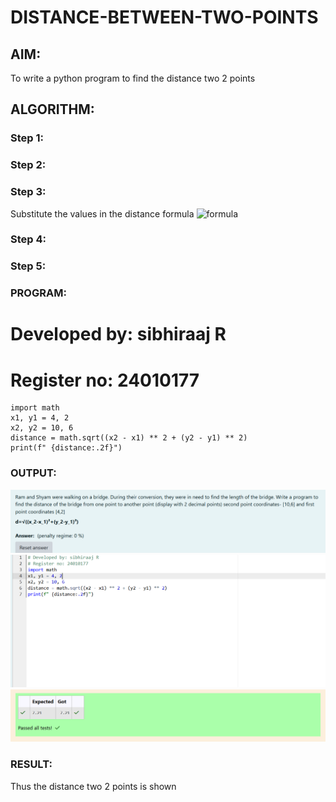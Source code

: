 # DISTANCE-BETWEEN-TWO-POINTS

## AIM:
To write a python program to find the distance two 2 points
## ALGORITHM:
### Step 1: 
### Step 2: 
### Step 3: 
Substitute the values in the distance formula  ![formula](/formula.JPG)
### Step 4: 
### Step 5: 
### PROGRAM:
# Developed by: sibhiraaj R
# Register no: 24010177
    import math
    x1, y1 = 4, 2
    x2, y2 = 10, 6
    distance = math.sqrt((x2 - x1) ** 2 + (y2 - y1) ** 2)
    print(f" {distance:.2f}")
  


### OUTPUT:
![image 1](<Screenshot 2024-11-05 185052.png>)
![image 2](<Screenshot 2024-11-05 185059.png>)
![image 3](<Screenshot 2024-11-05 185108.png>)


### RESULT:
 Thus the distance two 2 points is shown